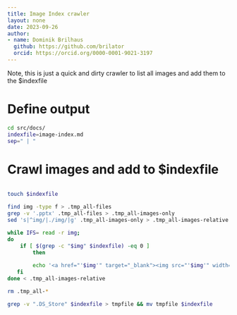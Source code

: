 ```yaml
---
title: Image Index crawler
layout: none
date: 2023-09-26
author:
- name: Dominik Brilhaus
  github: https://github.com/brilator
  orcid: https://orcid.org/0000-0001-9021-3197
---
```


Note, this is just a quick and dirty crawler to list all images and add them to the $indexfile

# Define output

```bash
cd src/docs/
indexfile=image-index.md
sep=" | "
```

# Crawl images and add to $indexfile

```bash

touch $indexfile

find img -type f > .tmp_all-files
grep -v '.pptx' .tmp_all-files > .tmp_all-images-only
sed 's|^img/|./img/|g' .tmp_all-images-only > .tmp_all-images-relative

while IFS= read -r img; 
do
    if [ $(grep -c "$img" $indexfile) -eq 0 ]
        then
    
        echo '<a href="'$img'" target="_blank"><img src="'$img'" width="150px" alt="'$img'"/></a>'$sep'<a href="'$img'" target="_blank">https://nfdi4plants.org/nfdi4plants.knowledgebase/docs/'$img'</a>'$sep''$sep'' >> $indexfile
   fi
done < .tmp_all-images-relative

rm .tmp_all-*

grep -v ".DS_Store" $indexfile > tmpfile && mv tmpfile $indexfile

```
